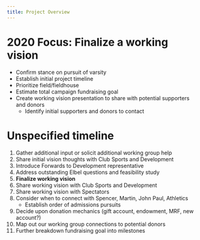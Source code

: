 ```yaml
---
title: Project Overview
---
```


# 2020 Focus: Finalize a working vision
- Confirm stance on pursuit of varsity
- Establish initial project timeline
- Prioritize field/fieldhouse
- Estimate total campaign fundraising goal
- Create working vision presentation to share with potential supporters and donors
    - Identify initial supporters and donors to contact

# Unspecified timeline
1. Gather additional input or solicit additional working group help
1. Share initial vision thoughts with Club Sports and Development
1. Introduce Forwards to Development representative
1. Address outstanding Elbel questions and feasibility study
1. **Finalize working vision**
1. Share working vision with Club Sports and Development
1. Share working vision with Spectators
1. Consider when to connect with Spencer, Martin, John Paul, Athletics
    - Establish order of admissions pursuits
1. Decide upon donation mechanics (gift account, endowment, MRF, new account?)
1. Map out our working group connections to potential donors
1. Further breakdown fundraising goal into milestones
